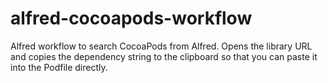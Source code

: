 alfred-cocoapods-workflow
=========================

Alfred workflow to search CocoaPods from Alfred. Opens the library URL and copies the dependency string to the clipboard so that you can paste it into the Podfile directly.
